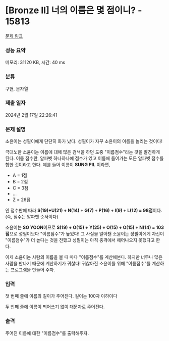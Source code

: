 # [Bronze II] 너의 이름은 몇 점이니? - 15813 

[문제 링크](https://www.acmicpc.net/problem/15813) 

### 성능 요약

메모리: 31120 KB, 시간: 40 ms

### 분류

구현, 문자열

### 제출 일자

2024년 2월 17일 22:26:41

### 문제 설명

<p>소윤이는 성필이에게 단단히 화가 났다. 성필이가 자꾸 소윤이의 이름을 놀리는 것이다!</p>

<p>극대노한 소윤이는 이름에 대해 많은 검색을 하던 도중 "이름점수"라는 것을 발견하게 된다. 이름 점수란, 알파벳 하나하나에 점수가 있고 이름에 들어가는 모든 알파벳 점수를 합한 것이라고 한다. 예를 들어 이름이 <strong>SUNG PIL</strong> 이라면,</p>

<ul>
	<li>A = 1점</li>
	<li>B = 2점</li>
	<li>C = 3점</li>
	<li>...</li>
	<li>Z = 26점</li>
</ul>

<p>인 점수판에 따라 <strong>S(19)+U(21) + N(14) + G(7) + P(16) + I(9) + L(12) = 98점</strong>이다. (즉, 점수는 알파벳 순서이다) </p>

<p>소윤이는 <strong>SO YOON</strong>이므로 <strong>S(19) + O(15) + Y(25) + O(15) + O(15) + N(14) = 103점</strong>으로 성필이보다 "이름점수"가 높았다! 그 사실을 알아챈 소윤이는 성필이에게 자신이 "이름점수"가 더 높다는 것을 전했고 성필이는 아직 충격에서 헤어나오지 못했다고 한다.</p>

<p>이제 소윤이는 사람의 이름을 볼 때 마다 "이름점수"를 계산해본다. 하지만 너무나 많은 사람을 만나기 때문에 계산하기가 귀찮다! 귀찮아진 소윤이를 위해 "이름점수"를 계산하는 프로그램을 만들어 주자.</p>

### 입력 

 <p>첫 번째 줄에 이름의 길이가 주어진다. 길이는 100자 이하이다</p>

<p>두 번째 줄에 이름이 띄어쓰기 없이 대문자로 주어진다.</p>

### 출력 

 <p>주어진 이름에 대한 "이름점수"를 출력해주자.</p>

